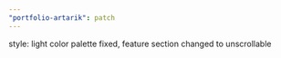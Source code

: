 ```yaml
---
"portfolio-artarik": patch
---
```


style: light color palette fixed, feature section changed to unscrollable
